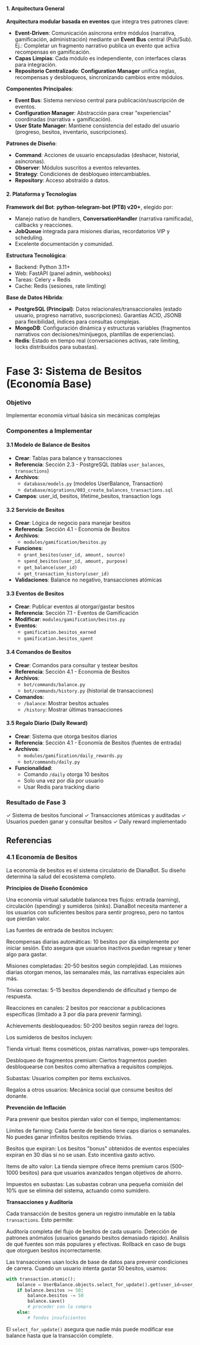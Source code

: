#### 1. Arquitectura General
**Arquitectura modular basada en eventos** que integra tres patrones clave:
- **Event-Driven**: Comunicación asíncrona entre módulos (narrativa, gamificación, administración) mediante un **Event Bus** central (Pub/Sub). Ej.: Completar un fragmento narrativo publica un evento que activa recompensas en gamificación.
- **Capas Limpias**: Cada módulo es independiente, con interfaces claras para integración.
- **Repositorio Centralizado**: **Configuration Manager** unifica reglas, recompensas y desbloqueos, sincronizando cambios entre módulos.

**Componentes Principales**:
- **Event Bus**: Sistema nervioso central para publicación/suscripción de eventos.
- **Configuration Manager**: Abstracción para crear "experiencias" coordinadas (narrativa + gamificación).
- **User State Manager**: Mantiene consistencia del estado del usuario (progreso, besitos, inventario, suscripciones).

**Patrones de Diseño**:
- **Command**: Acciones de usuario encapsuladas (deshacer, historial, asíncronas).
- **Observer**: Módulos suscritos a eventos relevantes.
- **Strategy**: Condiciones de desbloqueo intercambiables.
- **Repository**: Acceso abstraído a datos.

#### 2. Plataforma y Tecnologías
**Framework del Bot**: **python-telegram-bot (PTB) v20+**, elegido por:
- Manejo nativo de handlers, **ConversationHandler** (narrativa ramificada), callbacks y reacciones.
- **JobQueue** integrada para misiones diarias, recordatorios VIP y scheduling.
- Excelente documentación y comunidad.

**Estructura Tecnológica**:
- Backend: Python 3.11+
- Web: FastAPI (panel admin, webhooks)
- Tareas: Celery + Redis
- Cache: Redis (sesiones, rate limiting)

**Base de Datos Híbrida**:
- **PostgreSQL (Principal)**: Datos relacionales/transaccionales (estado usuario, progreso narrativo, suscripciones). Garantías ACID, JSONB para flexibilidad, índices para consultas complejas.
- **MongoDB**: Configuración dinámica y estructuras variables (fragmentos narrativos con decisiones/minijuegos, plantillas de experiencias).
- **Redis**: Estado en tiempo real (conversaciones activas, rate limiting, locks distribuidos para subastas).

# Fase 3: Sistema de Besitos (Economía Base)

### Objetivo
Implementar economía virtual básica sin mecánicas complejas

### Componentes a Implementar

#### 3.1 Modelo de Balance de Besitos
- **Crear**: Tablas para balance y transacciones
- **Referencia**: Sección 2.3 - PostgreSQL (tablas `user_balances`, `transactions`)
- **Archivos**:
  - `database/models.py` (modelos UserBalance, Transaction)
  - `database/migrations/003_create_balances_transactions.sql`
- **Campos**: user_id, besitos, lifetime_besitos, transaction logs

#### 3.2 Servicio de Besitos
- **Crear**: Lógica de negocio para manejar besitos
- **Referencia**: Sección 4.1 - Economía de Besitos
- **Archivos**:
  - `modules/gamification/besitos.py`
- **Funciones**:
  - `grant_besitos(user_id, amount, source)`
  - `spend_besitos(user_id, amount, purpose)`
  - `get_balance(user_id)`
  - `get_transaction_history(user_id)`
- **Validaciones**: Balance no negativo, transacciones atómicas

#### 3.3 Eventos de Besitos
- **Crear**: Publicar eventos al otorgar/gastar besitos
- **Referencia**: Sección 7.1 - Eventos de Gamificación
- **Modificar**: `modules/gamification/besitos.py`
- **Eventos**:
  - `gamification.besitos_earned`
  - `gamification.besitos_spent`

#### 3.4 Comandos de Besitos
- **Crear**: Comandos para consultar y testear besitos
- **Referencia**: Sección 4.1 - Economía de Besitos
- **Archivos**:
  - `bot/commands/balance.py`
  - `bot/commands/history.py` (historial de transacciones)
- **Comandos**:
  - `/balance`: Mostrar besitos actuales
  - `/history`: Mostrar últimas transacciones

#### 3.5 Regalo Diario (Daily Reward)
- **Crear**: Sistema que otorga besitos diarios
- **Referencia**: Sección 4.1 - Economía de Besitos (fuentes de entrada)
- **Archivos**:
  - `modules/gamification/daily_rewards.py`
  - `bot/commands/daily.py`
- **Funcionalidad**:
  - Comando `/daily` otorga 10 besitos
  - Solo una vez por día por usuario
  - Usar Redis para tracking diario

### Resultado de Fase 3
✓ Sistema de besitos funcional
✓ Transacciones atómicas y auditadas
✓ Usuarios pueden ganar y consultar besitos
✓ Daily reward implementado

## Referencias
### 4.1 Economía de Besitos

La economía de besitos es el sistema circulatorio de DianaBot. Su diseño determina la salud del ecosistema completo.

**Principios de Diseño Económico**

Una economía virtual saludable balancea tres flujos: entrada (earning), circulación (spending) y sumideros (sinks). DianaBot necesita mantener a los usuarios con suficientes besitos para sentir progreso, pero no tantos que pierdan valor.

Las fuentes de entrada de besitos incluyen:

Recompensas diarias automáticas: 10 besitos por día simplemente por iniciar sesión. Esto asegura que usuarios inactivos puedan regresar y tener algo para gastar.

Misiones completadas: 20-50 besitos según complejidad. Las misiones diarias otorgan menos, las semanales más, las narrativas especiales aún más.

Trivias correctas: 5-15 besitos dependiendo de dificultad y tiempo de respuesta.

Reacciones en canales: 2 besitos por reaccionar a publicaciones específicas (limitado a 3 por día para prevenir farming).

Achievements desbloqueados: 50-200 besitos según rareza del logro.

Los sumideros de besitos incluyen:

Tienda virtual: Items cosméticos, pistas narrativas, power-ups temporales.

Desbloqueo de fragmentos premium: Ciertos fragmentos pueden desbloquearse con besitos como alternativa a requisitos complejos.

Subastas: Usuarios compiten por items exclusivos.

Regalos a otros usuarios: Mecánica social que consume besitos del donante.

**Prevención de Inflación**

Para prevenir que besitos pierdan valor con el tiempo, implementamos:

Límites de farming: Cada fuente de besitos tiene caps diarios o semanales. No puedes ganar infinitos besitos repitiendo trivias.

Besitos que expiran: Los besitos "bonus" obtenidos de eventos especiales expiran en 30 días si no se usan. Esto incentiva gasto activo.

Items de alto valor: La tienda siempre ofrece items premium caros (500-1000 besitos) para que usuarios avanzados tengan objetivos de ahorro.

Impuestos en subastas: Las subastas cobran una pequeña comisión del 10% que se elimina del sistema, actuando como sumidero.

**Transacciones y Auditoría**

Cada transacción de besitos genera un registro inmutable en la tabla `transactions`. Esto permite:

Auditoría completa del flujo de besitos de cada usuario.
Detección de patrones anómalos (usuarios ganando besitos demasiado rápido).
Análisis de qué fuentes son más populares y efectivas.
Rollback en caso de bugs que otorguen besitos incorrectamente.

Las transacciones usan locks de base de datos para prevenir condiciones de carrera. Cuando un usuario intenta gastar 50 besitos, usamos:

```python
with transaction.atomic():
    balance = UserBalance.objects.select_for_update().get(user_id=user_id)
    if balance.besitos >= 50:
        balance.besitos -= 50
        balance.save()
        # proceder con la compra
    else:
        # fondos insuficientes
```

El `select_for_update()` asegura que nadie más puede modificar ese balance hasta que la transacción complete.